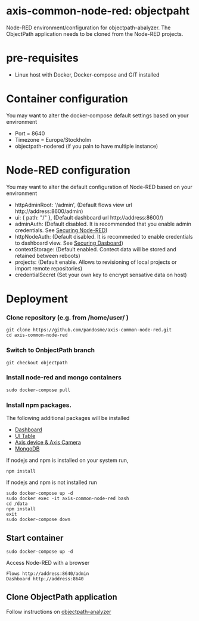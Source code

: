 # axis-common-node-red: objectpaht
Node-RED environment/configuration for objectpath-abalyzer.  The ObjectPath application needs to be cloned from the Node-RED projects.

# pre-requisites
- Linux host with Docker, Docker-compose and GIT installed

# Container configuration
You may want to alter the docker-compose default settings based on your environment
- Port = 8640
- Timezone = Europe/Stockholm
- objectpath-nodered (if you paln to have multiple instance)

# Node-RED configuration
You may want to alter the default configuration of Node-RED based on your environment
- httpAdminRoot: '/admin',   (Default flows view url http://address:8600/admin)
- ui: { path: "/" },         (Default dashboard url http://address:8600/)
- adminAuth:                 (Default disabled.  It is recommended that you enable admin credentials.  See [Securing Node-RED](https://nodered.org/docs/user-guide/runtime/securing-node-red#editor--admin-api-security))
- httpNodeAuth:              (Default disabled.  It is recommeded to enable credentials to dashboard view. See [Securing Dasboard](https://nodered.org/docs/user-guide/runtime/securing-node-red#http-node-security))
- contextStorage:            (Default enabled.  Contect data will be stored and retained between reboots)
- projects:                  (Default enable.  Allows to revisioning of local projects or import remote repositories)  
- credentialSecret           (Set your own key to encrypt sensative data on host)

# Deployment
### Clone repository (e.g. from /home/user/ )
```
git clone https://github.com/pandosme/axis-common-node-red.git
cd axis-common-node-red
```
### Switch to OnbjectPath branch
```
git checkout objectpath
```
### Install node-red and mongo containers
```
sudo docker-compose pull
```
### Install npm packages. 
The following additional packages will be installed
- [Dashboard](https://flows.nodered.org/node/node-red-dashboard)
- [UI Table](https://flows.nodered.org/node/node-red-node-ui-table)
- [Axis device & Axis Camera](https://flows.nodered.org/node/node-red-contrib-axis-device)
- [MongoDB](https://flows.nodered.org/node/node-red-node-mongodb)

If nodejs and npm is installed on your system run,
```
npm install
```
If nodejs and npm is not installed run
```
sudo docker-compose up -d
sudo docker exec -it axis-common-node-red bash
cd /data
npm install
exit
sudo docker-compose down
```
## Start container
```
sudo docker-compose up -d
```
Access Node-RED with a browser
```
Flows http://address:8640/admin
Dashboard http://address:8640
```
## Clone ObjectPath application
Follow instructions on [objectpath-analyzer](https://github.com/pandosme/objectpath-analyzer)
